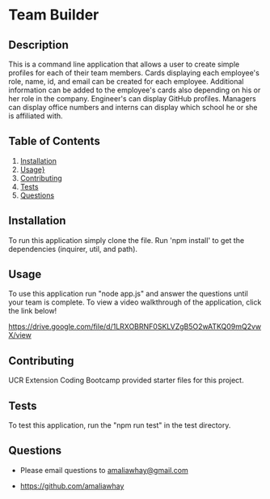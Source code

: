 # Team Builder

## Description

This is a command line application that allows a user to create simple profiles for each of their team members. Cards displaying each employee's role, name, id, and email can be created for each employee. Additional information can be added to the employee's cards also depending on his or her role in the company. Engineer's can display GitHub profiles. Managers can display office numbers and interns can display which school he or she is affiliated with.

## Table of Contents

1. [Installation](##Installation)
1. [Usage}](##Usage)
1. [Contributing](##Contributing)
1. [Tests](##Tests)
1. [Questions](##Questions)

## Installation

To run this application simply clone the file. Run 'npm install' to get the dependencies (inquirer, util, and path).

## Usage

To use this application run "node app.js" and answer the questions until your team is complete. To view a video walkthrough of the application, click the link below!

https://drive.google.com/file/d/1LRXOBRNF0SKLVZgB5O2wATKQ09mQ2vwX/view

## Contributing

UCR Extension Coding Bootcamp provided starter files for this project.

## Tests

To test this application, run the "npm run test" in the test directory.

## Questions

- Please email questions to amaliawhay@gmail.com

- https://github.com/amaliawhay
